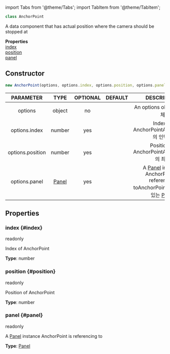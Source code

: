 import Tabs from '@theme/Tabs';
import TabItem from '@theme/TabItem';

```ts
class AnchorPoint 
```
A data component that has actual position where the camera should be stopped at

<div className="container">
    <div className="row mb-2"><div className="col col--12"><strong>Properties</strong></div></div>
    <div className="row"><div className="col col--12"><a href="#index">index</a><br/><a href="#position">position</a><br/><a href="#panel">panel</a></div></div>
  </div>

## Constructor
```ts
new AnchorPoint(options, options.index, options.position, options.panel)
```
|PARAMETER|TYPE|OPTIONAL|DEFAULT|DESCRIPTION|
|:---:|:---:|:---:|:---:|:---:|
|options|object|no||An options object<ko>옵션 객체</ko>|
|options.index|number|yes||Index of AnchorPoint<ko>AnchorPoint의 인덱스</ko>|
|options.position|number|yes||Position of AnchorPoint<ko>AnchorPoint의 좌표</ko>|
|options.panel|[Panel](Panel)|yes||A [Panel](Panel) instance AnchorPoint is referencing to<ko>AnchorPoint가 참조하고 있는 [Panel](Panel)</ko>|


## Properties

### index {#index}
<div className="bulma-tags">

<span className="bulma-tag is-info">readonly</span>


</div>

Index of AnchorPoint

**Type**: number











### position {#position}
<div className="bulma-tags">

<span className="bulma-tag is-info">readonly</span>


</div>

Position of AnchorPoint

**Type**: number











### panel {#panel}
<div className="bulma-tags">

<span className="bulma-tag is-info">readonly</span>


</div>

A [Panel](Panel) instance AnchorPoint is referencing to

**Type**: [Panel](Panel)













